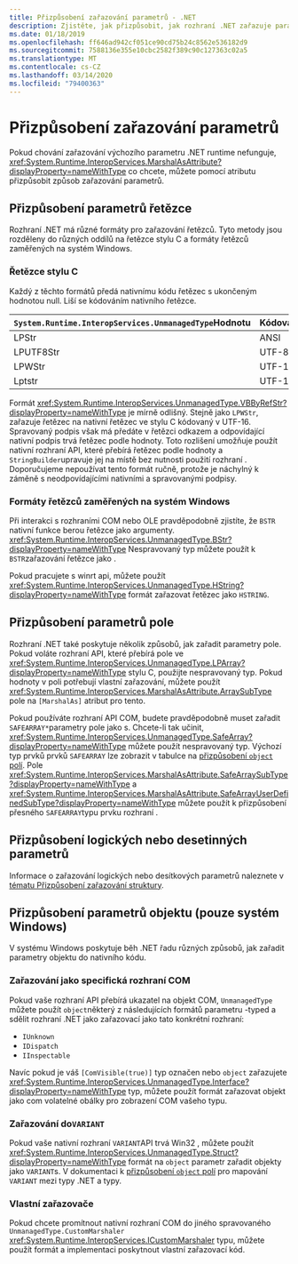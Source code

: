 ```yaml
---
title: Přizpůsobení zařazování parametrů - .NET
description: Zjistěte, jak přizpůsobit, jak rozhraní .NET zařazuje parametry do nativní reprezentace.
ms.date: 01/18/2019
ms.openlocfilehash: ff646ad942cf051ce90cd75b24c8562e536182d9
ms.sourcegitcommit: 7588136e355e10cbc2582f389c90c127363c02a5
ms.translationtype: MT
ms.contentlocale: cs-CZ
ms.lasthandoff: 03/14/2020
ms.locfileid: "79400363"
---
```

# <a name="customizing-parameter-marshaling"></a>Přizpůsobení zařazování parametrů

Pokud chování zařazování výchozího parametru .NET runtime nefunguje, <xref:System.Runtime.InteropServices.MarshalAsAttribute?displayProperty=nameWithType> co chcete, můžete pomocí atributu přizpůsobit způsob zařazování parametrů.

## <a name="customizing-string-parameters"></a>Přizpůsobení parametrů řetězce

Rozhraní .NET má různé formáty pro zařazování řetězců. Tyto metody jsou rozděleny do různých oddílů na řetězce stylu C a formáty řetězců zaměřených na systém Windows.

### <a name="c-style-strings"></a>Řetězce stylu C

Každý z těchto formátů předá nativnímu kódu řetězec s ukončeným hodnotou null. Liší se kódováním nativního řetězce.

| `System.Runtime.InteropServices.UnmanagedType`Hodnotu | Kódování |
|------------------------------------------------------|----------|
| LPStr | ANSI |
| LPUTF8Str | UTF-8 |
| LPWStr | UTF-16 |
| Lptstr | UTF-16 |

Formát <xref:System.Runtime.InteropServices.UnmanagedType.VBByRefStr?displayProperty=nameWithType> je mírně odlišný. Stejně jako `LPWStr`, zařazuje řetězec na nativní řetězec ve stylu C kódovaný v UTF-16. Spravovaný podpis však má předáte v řetězci odkazem a odpovídající nativní podpis trvá řetězec podle hodnoty. Toto rozlišení umožňuje použít nativní rozhraní API, které přebírá řetězec podle hodnoty a `StringBuilder`upravuje jej na místě bez nutnosti použití rozhraní . Doporučujeme nepoužívat tento formát ručně, protože je náchylný k záměně s neodpovídajícími nativními a spravovanými podpisy.

### <a name="windows-centric-string-formats"></a>Formáty řetězců zaměřených na systém Windows

Při interakci s rozhraními COM nebo OLE pravděpodobně zjistíte, že `BSTR` nativní funkce berou řetězce jako argumenty. <xref:System.Runtime.InteropServices.UnmanagedType.BStr?displayProperty=nameWithType> Nespravovaný typ můžete použít k `BSTR`zařazování řetězce jako .

Pokud pracujete s winrt api, můžete použít <xref:System.Runtime.InteropServices.UnmanagedType.HString?displayProperty=nameWithType> formát zařazovat řetězec jako `HSTRING`.

## <a name="customizing-array-parameters"></a>Přizpůsobení parametrů pole

Rozhraní .NET také poskytuje několik způsobů, jak zařadit parametry pole. Pokud voláte rozhraní API, které přebírá pole ve <xref:System.Runtime.InteropServices.UnmanagedType.LPArray?displayProperty=nameWithType> stylu C, použijte nespravovaný typ. Pokud hodnoty v poli potřebují vlastní zařazování, můžete použít <xref:System.Runtime.InteropServices.MarshalAsAttribute.ArraySubType> pole na `[MarshalAs]` atribut pro tento.

Pokud používáte rozhraní API COM, budete pravděpodobně muset zařadit `SAFEARRAY*`parametry pole jako s. Chcete-li tak učinit, <xref:System.Runtime.InteropServices.UnmanagedType.SafeArray?displayProperty=nameWithType> můžete použít nespravovaný typ. Výchozí typ prvků prvků `SAFEARRAY` lze zobrazit v tabulce na [přizpůsobení `object` polí](./customize-struct-marshaling.md#marshaling-systemobjects). Pole <xref:System.Runtime.InteropServices.MarshalAsAttribute.SafeArraySubType?displayProperty=nameWithType> a <xref:System.Runtime.InteropServices.MarshalAsAttribute.SafeArrayUserDefinedSubType?displayProperty=nameWithType> můžete použít k přizpůsobení přesného `SAFEARRAY`typu prvku rozhraní .

## <a name="customizing-boolean-or-decimal-parameters"></a>Přizpůsobení logických nebo desetinných parametrů

Informace o zařazování logických nebo desítkových parametrů naleznete v [tématu Přizpůsobení zařazování struktury](customize-struct-marshaling.md).

## <a name="customizing-object-parameters-windows-only"></a>Přizpůsobení parametrů objektu (pouze systém Windows)

V systému Windows poskytuje běh .NET řadu různých způsobů, jak zařadit parametry objektu do nativního kódu.

### <a name="marshaling-as-specific-com-interfaces"></a>Zařazování jako specifická rozhraní COM

Pokud vaše rozhraní API přebírá ukazatel na objekt COM, `UnmanagedType` můžete použít `object`některý z následujících formátů parametru -typed a sdělit rozhraní .NET jako zařazovací jako tato konkrétní rozhraní:

- `IUnknown`
- `IDispatch`
- `IInspectable`

Navíc pokud je váš `[ComVisible(true)]` typ označen nebo `object` zařazujete <xref:System.Runtime.InteropServices.UnmanagedType.Interface?displayProperty=nameWithType> typ, můžete použít formát zařazovat objekt jako com volatelné obálky pro zobrazení COM vašeho typu.

### <a name="marshaling-to-a-variant"></a>Zařazování do`VARIANT`

Pokud vaše nativní rozhraní `VARIANT`API trvá Win32 , můžete použít <xref:System.Runtime.InteropServices.UnmanagedType.Struct?displayProperty=nameWithType> formát na `object` parametr zařadit objekty jako `VARIANT`s. V dokumentaci k [přizpůsobení `object` polí](customize-struct-marshaling.md#marshaling-systemobjects) pro mapování `VARIANT` mezi typy .NET a typy.

### <a name="custom-marshalers"></a>Vlastní zařazovače

Pokud chcete promítnout nativní rozhraní COM do jiného spravovaného `UnmanagedType.CustomMarshaler` <xref:System.Runtime.InteropServices.ICustomMarshaler> typu, můžete použít formát a implementaci poskytnout vlastní zařazovací kód.
